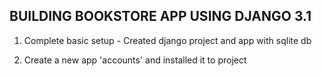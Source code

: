 ## BUILDING BOOKSTORE APP USING DJANGO 3.1

1. Complete basic setup - Created django project and app with sqlite db

2. Create a new app 'accounts' and installed it to project